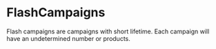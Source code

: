 # FlashCampaigns
Flash campaigns are campaigns with short lifetime. Each campaign will have an undetermined number or products.
